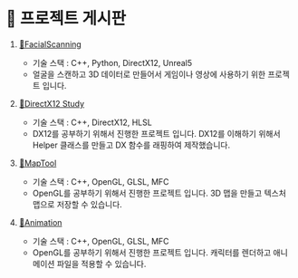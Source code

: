 

# 📌 프로젝트 게시판

1. [📝FacialScanning](FacialScanning.md)
	- 기술 스택 : C++, Python, DirectX12, Unreal5
	- 얼굴을 스캔하고 3D 데이터로 만들어서 게임이나 영상에 사용하기 위한 프로젝트 입니다.

2. [📝DirectX12 Study](https://github.com/gigian0611/study)
	- 기술 스택 : C++, DirectX12, HLSL
	- DX12를 공부하기 위해서 진행한 프로젝트 입니다. DX12를 이해하기 위해서 Helper 클래스를 만들고 DX 함수를 래핑하여 제작했습니다.

3. [📝MapTool](MapTool.md)
	- 기술 스택 : C++, OpenGL, GLSL, MFC
	- OpenGL를 공부하기 위해서 진행한 프로젝트 입니다. 3D 맵을 만들고 텍스처 맵으로 저장할 수 있습니다. 

4. [📝Animation](Animation.md)
	- 기술 스택 : C++, OpenGL, GLSL, MFC
	- OpenGL를 공부하기 위해서 진행한 프로젝트 입니다. 캐릭터를 렌더하고 애니메이션 파일을 적용할 수 있습니다.